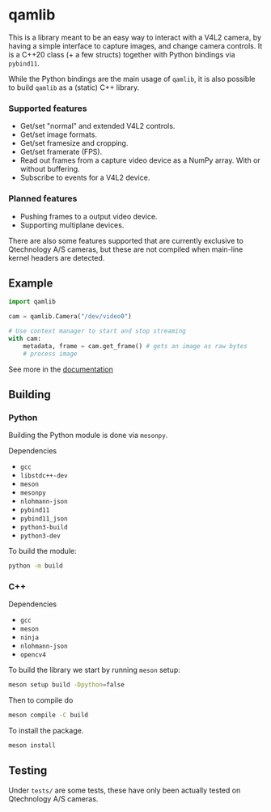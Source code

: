 # qamlib

This is a library meant to be an easy way to interact with a V4L2 camera, by
having a simple interface to capture images, and change camera controls. It is
a C++20 class (+ a few structs) together with Python bindings via `pybind11`.

While the Python bindings are the main usage of `qamlib`, it is also possible to
build `qamlib` as a (static) C++ library.

### Supported features

- Get/set "normal" and extended V4L2 controls.
- Get/set image formats.
- Get/set framesize and cropping.
- Get/set framerate (FPS).
- Read out frames from a capture video device as a NumPy array. With or without
  buffering.
- Subscribe to events for a V4L2 device.

### Planned features

- Pushing frames to a output video device.
- Supporting multiplane devices.

There are also some features supported that are currently exclusive to
Qtechnology A/S cameras, but these are not compiled when main-line kernel
headers are detected.

## Example

```python
import qamlib

cam = qamlib.Camera("/dev/video0")

# Use context manager to start and stop streaming
with cam:
    metadata, frame = cam.get_frame() # gets an image as raw bytes
    # process image
```

See more in the
[documentation](https://qtec.gitlab.io/public/qamlib/index.html)

## Building

### Python

Building the Python module is done via `mesonpy`.

Dependencies

- `gcc`
- `libstdc++-dev`
- `meson`
- `mesonpy`
- `nlohmann-json`
- `pybind11`
- `pybind11_json`
- `python3-build`
- `python3-dev`

To build the module:

```sh
python -m build
```

### C++

Dependencies

- `gcc`
- `meson`
- `ninja`
- `nlohmann-json`
- `opencv4`

To build the library we start by running `meson` setup:

```sh
meson setup build -Dpython=false
```

Then to compile do

```sh
meson compile -C build
```

To install the package.

```sh
meson install
```

## Testing

Under `tests/` are some tests, these have only been actually tested on
Qtechnology A/S cameras.
